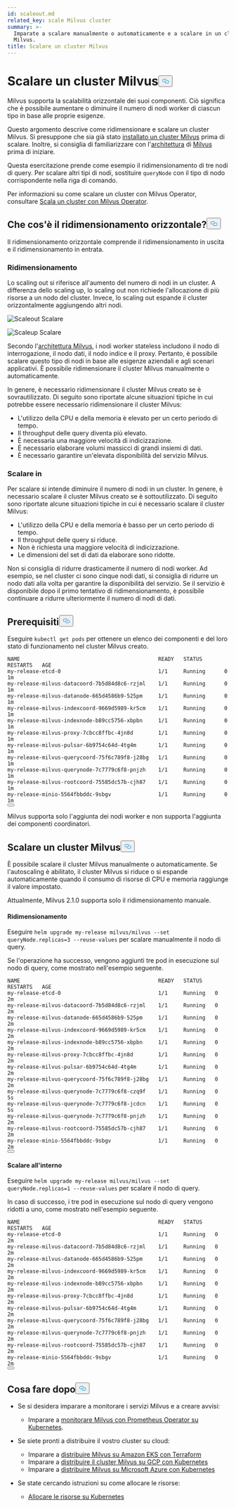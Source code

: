 ```yaml
---
id: scaleout.md
related_key: scale Milvus cluster
summary: >-
  Imparate a scalare manualmente o automaticamente e a scalare in un cluster
  Milvus.
title: Scalare un cluster Milvus
---
```

<h1 id="Scale-a-Milvus-Cluster" class="common-anchor-header">Scalare un cluster Milvus<button data-href="#Scale-a-Milvus-Cluster" class="anchor-icon" translate="no">
      <svg translate="no"
        aria-hidden="true"
        focusable="false"
        height="20"
        version="1.1"
        viewBox="0 0 16 16"
        width="16"
      >
        <path
          fill="#0092E4"
          fill-rule="evenodd"
          d="M4 9h1v1H4c-1.5 0-3-1.69-3-3.5S2.55 3 4 3h4c1.45 0 3 1.69 3 3.5 0 1.41-.91 2.72-2 3.25V8.59c.58-.45 1-1.27 1-2.09C10 5.22 8.98 4 8 4H4c-.98 0-2 1.22-2 2.5S3 9 4 9zm9-3h-1v1h1c1 0 2 1.22 2 2.5S13.98 12 13 12H9c-.98 0-2-1.22-2-2.5 0-.83.42-1.64 1-2.09V6.25c-1.09.53-2 1.84-2 3.25C6 11.31 7.55 13 9 13h4c1.45 0 3-1.69 3-3.5S14.5 6 13 6z"
        ></path>
      </svg>
    </button></h1><p>Milvus supporta la scalabilità orizzontale dei suoi componenti. Ciò significa che è possibile aumentare o diminuire il numero di nodi worker di ciascun tipo in base alle proprie esigenze.</p>
<p>Questo argomento descrive come ridimensionare e scalare un cluster Milvus. Si presuppone che sia già stato <a href="/docs/it/install_cluster-helm.md">installato un cluster Milvus</a> prima di scalare. Inoltre, si consiglia di familiarizzare con l'<a href="/docs/it/architecture_overview.md">architettura</a> di <a href="/docs/it/architecture_overview.md">Milvus</a> prima di iniziare.</p>
<p>Questa esercitazione prende come esempio il ridimensionamento di tre nodi di query. Per scalare altri tipi di nodi, sostituire <code translate="no">queryNode</code> con il tipo di nodo corrispondente nella riga di comando.</p>
<div class="alert note">
<p>Per informazioni su come scalare un cluster con Milvus Operator, consultare <a href="https://github.com/zilliztech/milvus-operator/blob/main/docs/administration/scale-a-milvus-cluster.md">Scala un cluster con Milvus Operator</a>.</p>
</div>
<h2 id="What-is-horizontal-scaling" class="common-anchor-header">Che cos'è il ridimensionamento orizzontale?<button data-href="#What-is-horizontal-scaling" class="anchor-icon" translate="no">
      <svg translate="no"
        aria-hidden="true"
        focusable="false"
        height="20"
        version="1.1"
        viewBox="0 0 16 16"
        width="16"
      >
        <path
          fill="#0092E4"
          fill-rule="evenodd"
          d="M4 9h1v1H4c-1.5 0-3-1.69-3-3.5S2.55 3 4 3h4c1.45 0 3 1.69 3 3.5 0 1.41-.91 2.72-2 3.25V8.59c.58-.45 1-1.27 1-2.09C10 5.22 8.98 4 8 4H4c-.98 0-2 1.22-2 2.5S3 9 4 9zm9-3h-1v1h1c1 0 2 1.22 2 2.5S13.98 12 13 12H9c-.98 0-2-1.22-2-2.5 0-.83.42-1.64 1-2.09V6.25c-1.09.53-2 1.84-2 3.25C6 11.31 7.55 13 9 13h4c1.45 0 3-1.69 3-3.5S14.5 6 13 6z"
        ></path>
      </svg>
    </button></h2><p>Il ridimensionamento orizzontale comprende il ridimensionamento in uscita e il ridimensionamento in entrata.</p>
<h3 id="Scaling-out" class="common-anchor-header">Ridimensionamento</h3><p>Lo scaling out si riferisce all'aumento del numero di nodi in un cluster. A differenza dello scaling up, lo scaling out non richiede l'allocazione di più risorse a un nodo del cluster. Invece, lo scaling out espande il cluster orizzontalmente aggiungendo altri nodi.</p>
<p>
  
   <span class="img-wrapper"> <img translate="no" src="/docs/v2.4.x/assets/scale_out.jpg" alt="Scaleout" class="doc-image" id="scaleout" />
   </span> <span class="img-wrapper"> <span>Scalare</span> </span></p>
<p>
  
   <span class="img-wrapper"> <img translate="no" src="/docs/v2.4.x/assets/scale_up.jpg" alt="Scaleup" class="doc-image" id="scaleup" />
   </span> <span class="img-wrapper"> <span>Scalare</span> </span></p>
<p>Secondo l'<a href="/docs/it/architecture_overview.md">architettura Milvus</a>, i nodi worker stateless includono il nodo di interrogazione, il nodo dati, il nodo indice e il proxy. Pertanto, è possibile scalare questo tipo di nodi in base alle esigenze aziendali e agli scenari applicativi. È possibile ridimensionare il cluster Milvus manualmente o automaticamente.</p>
<p>In genere, è necessario ridimensionare il cluster Milvus creato se è sovrautilizzato. Di seguito sono riportate alcune situazioni tipiche in cui potrebbe essere necessario ridimensionare il cluster Milvus:</p>
<ul>
<li>L'utilizzo della CPU e della memoria è elevato per un certo periodo di tempo.</li>
<li>Il throughput delle query diventa più elevato.</li>
<li>È necessaria una maggiore velocità di indicizzazione.</li>
<li>È necessario elaborare volumi massicci di grandi insiemi di dati.</li>
<li>È necessario garantire un'elevata disponibilità del servizio Milvus.</li>
</ul>
<h3 id="Scaling-in" class="common-anchor-header">Scalare in</h3><p>Per scalare si intende diminuire il numero di nodi in un cluster. In genere, è necessario scalare il cluster Milvus creato se è sottoutilizzato. Di seguito sono riportate alcune situazioni tipiche in cui è necessario scalare il cluster Milvus:</p>
<ul>
<li>L'utilizzo della CPU e della memoria è basso per un certo periodo di tempo.</li>
<li>Il throughput delle query si riduce.</li>
<li>Non è richiesta una maggiore velocità di indicizzazione.</li>
<li>Le dimensioni del set di dati da elaborare sono ridotte.</li>
</ul>
<div class="alert note">
Non si consiglia di ridurre drasticamente il numero di nodi worker. Ad esempio, se nel cluster ci sono cinque nodi dati, si consiglia di ridurre un nodo dati alla volta per garantire la disponibilità del servizio. Se il servizio è disponibile dopo il primo tentativo di ridimensionamento, è possibile continuare a ridurre ulteriormente il numero di nodi di dati.</div>
<h2 id="Prerequisites" class="common-anchor-header">Prerequisiti<button data-href="#Prerequisites" class="anchor-icon" translate="no">
      <svg translate="no"
        aria-hidden="true"
        focusable="false"
        height="20"
        version="1.1"
        viewBox="0 0 16 16"
        width="16"
      >
        <path
          fill="#0092E4"
          fill-rule="evenodd"
          d="M4 9h1v1H4c-1.5 0-3-1.69-3-3.5S2.55 3 4 3h4c1.45 0 3 1.69 3 3.5 0 1.41-.91 2.72-2 3.25V8.59c.58-.45 1-1.27 1-2.09C10 5.22 8.98 4 8 4H4c-.98 0-2 1.22-2 2.5S3 9 4 9zm9-3h-1v1h1c1 0 2 1.22 2 2.5S13.98 12 13 12H9c-.98 0-2-1.22-2-2.5 0-.83.42-1.64 1-2.09V6.25c-1.09.53-2 1.84-2 3.25C6 11.31 7.55 13 9 13h4c1.45 0 3-1.69 3-3.5S14.5 6 13 6z"
        ></path>
      </svg>
    </button></h2><p>Eseguire <code translate="no">kubectl get pods</code> per ottenere un elenco dei componenti e del loro stato di funzionamento nel cluster Milvus creato.</p>
<pre><code translate="no">NAME                                            READY   STATUS       RESTARTS   AGE
my-release-etcd-0                               1/1     Running      0          1m
my-release-milvus-datacoord-7b5d84d8c6-rzjml    1/1     Running      0          1m
my-release-milvus-datanode-665d4586b9-525pm     1/1     Running      0          1m
my-release-milvus-indexcoord-9669d5989-kr5cm    1/1     Running      0          1m
my-release-milvus-indexnode-b89cc5756-xbpbn     1/1     Running      0          1m
my-release-milvus-proxy-7cbcc8ffbc-4jn8d        1/1     Running      0          1m
my-release-milvus-pulsar-6b9754c64d-4tg4m       1/1     Running      0          1m
my-release-milvus-querycoord-75f6c789f8-j28bg   1/1     Running      0          1m
my-release-milvus-querynode-7c7779c6f8-pnjzh    1/1     Running      0          1m
my-release-milvus-rootcoord-75585dc57b-cjh87    1/1     Running      0          1m
my-release-minio-5564fbbddc-9sbgv               1/1     Running      0          1m 
<button class="copy-code-btn"></button></code></pre>
<div class="alert note">
Milvus supporta solo l'aggiunta dei nodi worker e non supporta l'aggiunta dei componenti coordinatori.</div>
<h2 id="Scale-a-Milvus-cluster" class="common-anchor-header">Scalare un cluster Milvus<button data-href="#Scale-a-Milvus-cluster" class="anchor-icon" translate="no">
      <svg translate="no"
        aria-hidden="true"
        focusable="false"
        height="20"
        version="1.1"
        viewBox="0 0 16 16"
        width="16"
      >
        <path
          fill="#0092E4"
          fill-rule="evenodd"
          d="M4 9h1v1H4c-1.5 0-3-1.69-3-3.5S2.55 3 4 3h4c1.45 0 3 1.69 3 3.5 0 1.41-.91 2.72-2 3.25V8.59c.58-.45 1-1.27 1-2.09C10 5.22 8.98 4 8 4H4c-.98 0-2 1.22-2 2.5S3 9 4 9zm9-3h-1v1h1c1 0 2 1.22 2 2.5S13.98 12 13 12H9c-.98 0-2-1.22-2-2.5 0-.83.42-1.64 1-2.09V6.25c-1.09.53-2 1.84-2 3.25C6 11.31 7.55 13 9 13h4c1.45 0 3-1.69 3-3.5S14.5 6 13 6z"
        ></path>
      </svg>
    </button></h2><p>È possibile scalare il cluster Milvus manualmente o automaticamente. Se l'autoscaling è abilitato, il cluster Milvus si riduce o si espande automaticamente quando il consumo di risorse di CPU e memoria raggiunge il valore impostato.</p>
<p>Attualmente, Milvus 2.1.0 supporta solo il ridimensionamento manuale.</p>
<h4 id="Scaling-out" class="common-anchor-header">Ridimensionamento</h4><p>Eseguire <code translate="no">helm upgrade my-release milvus/milvus --set queryNode.replicas=3 --reuse-values</code> per scalare manualmente il nodo di query.</p>
<p>Se l'operazione ha successo, vengono aggiunti tre pod in esecuzione sul nodo di query, come mostrato nell'esempio seguente.</p>
<pre><code translate="no">NAME                                            READY   STATUS    RESTARTS   AGE
my-release-etcd-0                               1/1     Running   0          2m
my-release-milvus-datacoord-7b5d84d8c6-rzjml    1/1     Running   0          2m
my-release-milvus-datanode-665d4586b9-525pm     1/1     Running   0          2m
my-release-milvus-indexcoord-9669d5989-kr5cm    1/1     Running   0          2m
my-release-milvus-indexnode-b89cc5756-xbpbn     1/1     Running   0          2m
my-release-milvus-proxy-7cbcc8ffbc-4jn8d        1/1     Running   0          2m
my-release-milvus-pulsar-6b9754c64d-4tg4m       1/1     Running   0          2m
my-release-milvus-querycoord-75f6c789f8-j28bg   1/1     Running   0          2m
my-release-milvus-querynode-7c7779c6f8-czq9f    1/1     Running   0          5s
my-release-milvus-querynode-7c7779c6f8-jcdcn    1/1     Running   0          5s
my-release-milvus-querynode-7c7779c6f8-pnjzh    1/1     Running   0          2m
my-release-milvus-rootcoord-75585dc57b-cjh87    1/1     Running   0          2m
my-release-minio-5564fbbddc-9sbgv               1/1     Running   0          2m
<button class="copy-code-btn"></button></code></pre>
<h4 id="Scaling-in" class="common-anchor-header">Scalare all'interno</h4><p>Eseguire <code translate="no">helm upgrade my-release milvus/milvus --set queryNode.replicas=1 --reuse-values</code> per scalare il nodo di query.</p>
<p>In caso di successo, i tre pod in esecuzione sul nodo di query vengono ridotti a uno, come mostrato nell'esempio seguente.</p>
<pre><code translate="no">NAME                                            READY   STATUS    RESTARTS   AGE
my-release-etcd-0                               1/1     Running   0          2m
my-release-milvus-datacoord-7b5d84d8c6-rzjml    1/1     Running   0          2m
my-release-milvus-datanode-665d4586b9-525pm     1/1     Running   0          2m
my-release-milvus-indexcoord-9669d5989-kr5cm    1/1     Running   0          2m
my-release-milvus-indexnode-b89cc5756-xbpbn     1/1     Running   0          2m
my-release-milvus-proxy-7cbcc8ffbc-4jn8d        1/1     Running   0          2m
my-release-milvus-pulsar-6b9754c64d-4tg4m       1/1     Running   0          2m
my-release-milvus-querycoord-75f6c789f8-j28bg   1/1     Running   0          2m
my-release-milvus-querynode-7c7779c6f8-pnjzh    1/1     Running   0          2m
my-release-milvus-rootcoord-75585dc57b-cjh87    1/1     Running   0          2m
my-release-minio-5564fbbddc-9sbgv               1/1     Running   0          2m
<button class="copy-code-btn"></button></code></pre>
<h2 id="Whats-next" class="common-anchor-header">Cosa fare dopo<button data-href="#Whats-next" class="anchor-icon" translate="no">
      <svg translate="no"
        aria-hidden="true"
        focusable="false"
        height="20"
        version="1.1"
        viewBox="0 0 16 16"
        width="16"
      >
        <path
          fill="#0092E4"
          fill-rule="evenodd"
          d="M4 9h1v1H4c-1.5 0-3-1.69-3-3.5S2.55 3 4 3h4c1.45 0 3 1.69 3 3.5 0 1.41-.91 2.72-2 3.25V8.59c.58-.45 1-1.27 1-2.09C10 5.22 8.98 4 8 4H4c-.98 0-2 1.22-2 2.5S3 9 4 9zm9-3h-1v1h1c1 0 2 1.22 2 2.5S13.98 12 13 12H9c-.98 0-2-1.22-2-2.5 0-.83.42-1.64 1-2.09V6.25c-1.09.53-2 1.84-2 3.25C6 11.31 7.55 13 9 13h4c1.45 0 3-1.69 3-3.5S14.5 6 13 6z"
        ></path>
      </svg>
    </button></h2><ul>
<li><p>Se si desidera imparare a monitorare i servizi Milvus e a creare avvisi:</p>
<ul>
<li>Imparare a <a href="/docs/it/monitor.md">monitorare Milvus con Prometheus Operator su Kubernetes</a>.</li>
</ul></li>
<li><p>Se siete pronti a distribuire il vostro cluster su cloud:</p>
<ul>
<li>Imparare a <a href="/docs/it/eks.md">distribuire Milvus su Amazon EKS con Terraform</a></li>
<li>Imparare a <a href="/docs/it/gcp.md">distribuire il cluster Milvus su GCP con Kubernetes</a></li>
<li>Imparare a <a href="/docs/it/azure.md">distribuire Milvus su Microsoft Azure con Kubernetes</a></li>
</ul></li>
<li><p>Se state cercando istruzioni su come allocare le risorse:</p>
<ul>
<li><a href="/docs/it/allocate.md#standalone">Allocare le risorse su Kubernetes</a></li>
</ul></li>
</ul>
